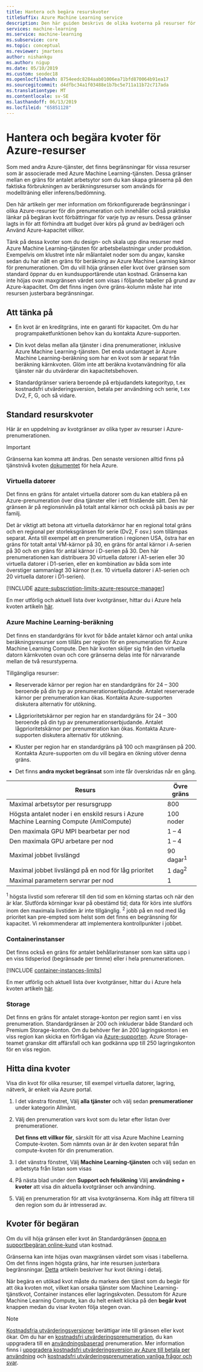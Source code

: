 ```yaml
---
title: Hantera och begära resurskvoter
titleSuffix: Azure Machine Learning service
description: Den här guiden beskrivs de olika kvoterna på resurser för Azure Machine Learning och hur du visar och begär högre kvot.
services: machine-learning
ms.service: machine-learning
ms.subservice: core
ms.topic: conceptual
ms.reviewer: jmartens
author: nishankgu
ms.author: nigup
ms.date: 05/10/2019
ms.custom: seodec18
ms.openlocfilehash: 8754eedc8284aab01006ea71bfd870064b91ea17
ms.sourcegitcommit: d4dfbc34a1f03488e1b7bc5e711a11b72c717ada
ms.translationtype: MT
ms.contentlocale: sv-SE
ms.lasthandoff: 06/13/2019
ms.locfileid: "65851128"
---
```

# <a name="manage-and-request-quotas-for-azure-resources"></a>Hantera och begära kvoter för Azure-resurser

Som med andra Azure-tjänster, det finns begränsningar för vissa resurser som är associerade med Azure Machine Learning-tjänsten. Dessa gränser mellan en gräns för antalet arbetsytor som du kan skapa gränserna på den faktiska förbrukningen av beräkningsresurser som används för modellträning eller inferens/bedömning. 

Den här artikeln ger mer information om förkonfigurerade begränsningar i olika Azure-resurser för din prenumeration och innehåller också praktiska länkar på begäran kvot förbättringar för varje typ av resurs. Dessa gränser lagts in för att förhindra att budget över körs på grund av bedrägeri och Använd Azure-kapacitet villkor.

Tänk på dessa kvoter som du design- och skala upp dina resurser med Azure Machine Learning-tjänsten för arbetsbelastningar under produktion. Exempelvis om klustret inte når målantalet noder som du angav, kanske sedan du har nått en gräns för beräkning av Azure Machine Learning kärnor för prenumerationen. Om du vill höja gränsen eller kvot över gränsen som standard öppnar du en kundsupportärende utan kostnad. Gränserna kan inte höjas ovan maxgränsen värdet som visas i följande tabeller på grund av Azure-kapacitet. Om det finns ingen övre gräns-kolumn måste har inte resursen justerbara begränsningar.

## <a name="special-considerations"></a>Att tänka på

+ En kvot är en kreditgräns, inte en garanti för kapacitet. Om du har programpaketfunktionen behov kan du kontakta Azure-supporten.

+ Din kvot delas mellan alla tjänster i dina prenumerationer, inklusive Azure Machine Learning-tjänsten. Det enda undantaget är Azure Machine Learning-beräkning som har en kvot som är separat från beräkning kärnkvoten. Glöm inte att beräkna kvotanvändning för alla tjänster när du utvärderar din kapacitetsbehoven.

+ Standardgränser variera beroende på erbjudandets kategorityp, t.ex kostnadsfri utvärderingsversion, betala per användning och serie, t.ex Dv2, F, G, och så vidare.

## <a name="default-resource-quotas"></a>Standard resurskvoter

Här är en uppdelning av kvotgränser av olika typer av resurser i Azure-prenumerationen.

> [!Important]
> Gränserna kan komma att ändras. Den senaste versionen alltid finns på tjänstnivå kvoten [dokumentet](https://docs.microsoft.com/azure/azure-subscription-service-limits/) för hela Azure.

### <a name="virtual-machines"></a>Virtuella datorer
Det finns en gräns för antalet virtuella datorer som du kan etablera på en Azure-prenumeration över dina tjänster eller i ett fristående sätt. Den här gränsen är på regionsnivån på totalt antal kärnor och också på basis av per familj.

Det är viktigt att betona att virtuella datorkärnor har en regional total gräns och en regional per storleksgränsen för serie (Dv2, F osv.) som tillämpas separat. Anta till exempel att en prenumeration i regionen USA, östra har en gräns för totalt antal VM-kärnor på 30, en gräns för antal kärnor i A-serien på 30 och en gräns för antal kärnor i D-serien på 30. Den här prenumerationen kan distribuera 30 virtuella datorer i A1-serien eller 30 virtuella datorer i D1-serien, eller en kombination av båda som inte överstiger sammanlagt 30 kärnor (t.ex. 10 virtuella datorer i A1-serien och 20 virtuella datorer i D1-serien).

[!INCLUDE [azure-subscription-limits-azure-resource-manager](../../../includes/azure-subscription-limits-azure-resource-manager.md)]

En mer utförlig och aktuell lista över kvotgränser, hittar du i Azure hela kvoten artikeln [här](https://docs.microsoft.com/azure/azure-subscription-service-limits).

### <a name="azure-machine-learning-compute"></a>Azure Machine Learning-beräkning
Det finns en standardgräns för kvot för både antalet kärnor och antal unika beräkningsresurser som tillåts per region för en prenumeration för Azure Machine Learning Compute. Den här kvoten skiljer sig från den virtuella datorn kärnkvoten ovan och core gränserna delas inte för närvarande mellan de två resurstyperna.

Tillgängliga resurser:
+ Reserverade kärnor per region har en standardgräns för 24 – 300 beroende på din typ av prenumerationserbjudande.  Antalet reserverade kärnor per prenumeration kan ökas. Kontakta Azure-supporten diskutera alternativ för utökning.

+ Lågprioritetskärnor per region har en standardgräns för 24 – 300 beroende på din typ av prenumerationserbjudande.  Antalet lågprioritetskärnor per prenumeration kan ökas. Kontakta Azure-supporten diskutera alternativ för utökning.

+ Kluster per region har en standardgräns på 100 och maxgränsen på 200. Kontakta Azure-supporten om du vill begära en ökning utöver denna gräns.

+ Det finns **andra mycket begränsat** som inte får överskridas når en gång.

| **Resurs** | **Övre gräns** |
| --- | --- |
| Maximal arbetsytor per resursgrupp | 800 |
| Högsta antalet noder i en enskild resurs i Azure Machine Learning Compute (AmlCompute) | 100 noder |
| Den maximala GPU MPI bearbetar per nod | 1 – 4 |
| Den maximala GPU arbetare per nod | 1 – 4 |
| Maximal jobbet livslängd | 90 dagar<sup>1</sup> |
| Maximal jobbet livslängd på en nod för låg prioritet | 1 dag<sup>2</sup> |
| Maximal parametern servrar per nod | 1 |

<sup>1</sup> högsta livstid som refererar till den tid som en körning startas och när den är klar. Slutförda körningar kvar på obestämd tid; data för körs inte slutförs inom den maximala livstiden är inte tillgänglig.
<sup>2</sup> jobb på en nod med låg prioritet kan pre-empted som helst som det finns en begränsning för kapacitet. Vi rekommenderar att implementera kontrollpunkter i jobbet.

### <a name="container-instances"></a>Containerinstanser

Det finns också en gräns för antalet behållarinstanser som kan sätta upp i en viss tidsperiod (begränsade per timme) eller i hela prenumerationen.

[!INCLUDE [container-instances-limits](../../../includes/container-instances-limits.md)]

En mer utförlig och aktuell lista över kvotgränser, hittar du i Azure hela kvoten artikeln [här](https://docs.microsoft.com/azure/azure-subscription-service-limits#container-instances-limits).

### <a name="storage"></a>Storage
Det finns en gräns för antalet storage-konton per region samt i en viss prenumeration. Standardgränsen är 200 och inkluderar både Standard och Premium Storage-konton. Om du behöver fler än 200 lagringskonton i en viss region kan skicka en förfrågan via [Azure-supporten](https://ms.portal.azure.com/#blade/Microsoft_Azure_Support/HelpAndSupportBlade/newsupportrequest/). Azure Storage-teamet granskar ditt affärsfall och kan godkänna upp till 250 lagringskonton för en viss region.


## <a name="find-your-quotas"></a>Hitta dina kvoter

Visa din kvot för olika resurser, till exempel virtuella datorer, lagring, nätverk, är enkelt via Azure portal.

1. I det vänstra fönstret, Välj **alla tjänster** och välj sedan **prenumerationer** under kategorin Allmänt.

1. Välj den prenumeration vars kvot som du letar efter listan över prenumerationer.

   **Det finns ett villkor för**, särskilt för att visa Azure Machine Learning Compute-kvoten. Som nämnts ovan är är den kvoten separat från compute-kvoten för din prenumeration.

1. I det vänstra fönstret, Välj **Machine Learning-tjänsten** och välj sedan en arbetsyta från listan som visas

1. På nästa blad under den **Support och felsökning** Välj **användning + kvoter** att visa din aktuella kvotgränser och användning.

1. Välj en prenumeration för att visa kvotgränserna. Kom ihåg att filtrera till den region som du är intresserad av.


## <a name="request-quota-increases"></a>Kvoter för begäran

Om du vill höja gränsen eller kvot än Standardgränsen [öppna en supportbegäran online-kund](https://ms.portal.azure.com/#blade/Microsoft_Azure_Support/HelpAndSupportBlade/newsupportrequest/) utan kostnad.

Gränserna kan inte höjas ovan maxgränsen värdet som visas i tabellerna. Om det finns ingen högsta gräns, har inte resursen justerbara begränsningar. [Detta](https://docs.microsoft.com/azure/azure-resource-manager/resource-manager-quota-errors) artikeln beskriver hur kvot ökning i detalj.

När begära en utökad kvot måste du markera den tjänst som du begär för att öka kvoten mot, vilket kan orsaka tjänster som Machine Learning-tjänstkvot, Container instances eller lagringskvoten. Dessutom för Azure Machine Learning Compute, kan du helt enkelt klicka på den **begär kvot** knappen medan du visar kvoten följa stegen ovan.

> [!NOTE]
> [Kostnadsfria utvärderingsversioner](https://azure.microsoft.com/offers/ms-azr-0044p) berättigar inte till gränsen eller kvot ökar. Om du har en [kostnadsfri utvärderingsprenumeration](https://azure.microsoft.com/offers/ms-azr-0044p), du kan uppgradera till en [användningsbaserad](https://azure.microsoft.com/offers/ms-azr-0003p/) prenumeration. Mer information finns i [uppgradera kostnadsfri utvärderingsversion av Azure till betala per användning](../../billing/billing-upgrade-azure-subscription.md) och [kostnadsfri utvärderingsprenumeration vanliga frågor och svar](https://azure.microsoft.com/free/free-account-faq).
